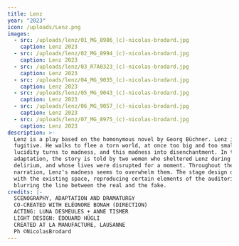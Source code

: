 ```yaml
---
title: Lenz
year: "2023"
icon: /uploads/Lenz.png
images:
  - src: /uploads/lenz/01_MG_8986_(c)-nicolas-brodard.jpg
    caption: Lenz 2023
  - src: /uploads/lenz/02_MG_8994_(c)-nicolas-brodard.jpg
    caption: Lenz 2023
  - src: /uploads/lenz/03_R7A0323_(c)-nicolas-brodard.jpg
    caption: Lenz 2023
  - src: /uploads/lenz/04_MG_9035_(c)-nicolas-brodard.jpg
    caption: Lenz 2023
  - src: /uploads/lenz/05_MG_9043_(c)-nicolas-brodard.jpg
    caption: Lenz 2023
  - src: /uploads/lenz/06_MG_9057_(c)-nicolas-brodard.jpg
    caption: Lenz 2023
  - src: /uploads/lenz/07_MG_8975_(c)-nicolas-brodard.jpg
    caption: Lenz 2023
description: >-
  Lenz is a play based on the homonymous novel by Georg Büchner. Lenz is a
  fugitive. He walks to flee a torn world, at once too big and too small. His
  lucidity turns to madness, and this madness into disenchantment. In this
  adaptation, the story is told by two women who sheltered Lenz during his
  delirium, and whose lives were disrupted for a moment. Throughout the
  narration, Lenz's madness seems to overwhelm them. The stage design dialogues
  with the existing space, reproducing certain elements of the auditorium and
  blurring the line between the real and the fake.
credits: |-
  SCENOGRAPHY, ADAPTATION AND DRAMATURGY
  CO-CREATED WITH ELÉONORE BONAH (DIRECTION)
  ACTING: LUNA DESMEULES + ANNE TISMER
  LIGHT DESIGN: ÉDOUARD HÜGLI
  CREATED AT LA MANUFACTURE, LAUSANNE
  Ph ©NicolasBrodard
---
```

